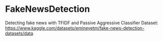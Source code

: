 # FakeNewsDetection
 Detecting fake news with TFIDF and Passive Aggressive Classifier
Dataset: https://www.kaggle.com/datasets/emineyetm/fake-news-detection-datasets/data
